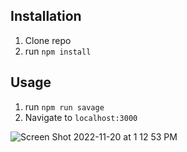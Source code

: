 

## Installation

1. Clone repo
2. run `npm install`

## Usage

1. run `npm run savage`
2. Navigate to `localhost:3000`


![Screen Shot 2022-11-20 at 1 12 53 PM](https://user-images.githubusercontent.com/113324446/202919052-98afd9b9-6523-4875-84fe-0677594f6f68.png)
